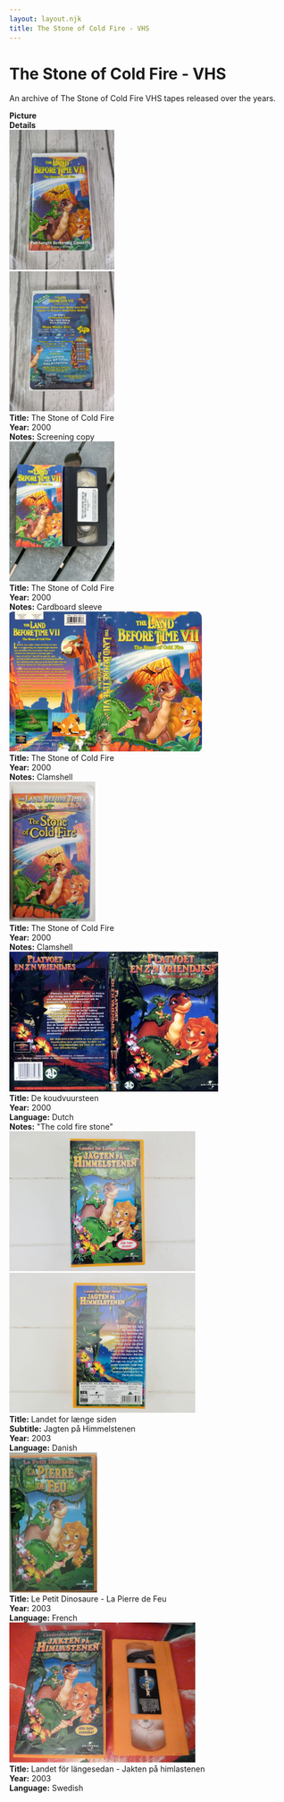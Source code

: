 ```yaml
---
layout: layout.njk
title: The Stone of Cold Fire - VHS
---
```


# The Stone of Cold Fire - VHS

An archive of The Stone of Cold Fire VHS tapes released over the years.

<div class="item-table">
  <div class="item-header">
    <div class="item-image"><strong>Picture</strong></div>
    <div class="item-details"><strong>Details</strong></div>
  </div>
<div class="item-entry" id="lbt7-english-clamshell-screener-145">
    <div class="item-image">
      <a href="/images/media/vhs/7/lbt7-english-clamshell-screener.jpg" data-lightbox="img" data-title="The Stone of Cold Fire">
        <div class="img-box">
          <img src="/images/media/vhs/7/lbt7-english-clamshell-screener.jpg" alt="The Stone of Cold Fire" style="height:250px; object-fit:cover;" loading="lazy">
        </div>
      </a>
      <a href="/images/media/vhs/7/lbt7-english-clamshell-screener2.jpg" data-lightbox="img" data-title="The Stone of Cold Fire">
        <div class="img-box">
          <img src="/images/media/vhs/7/lbt7-english-clamshell-screener2.jpg" alt="The Stone of Cold Fire" style="height:250px; object-fit:cover;" loading="lazy">
        </div>
      </a>
    </div>
    <div class="item-details">
      <strong>Title:</strong> The Stone of Cold Fire<br/>
      <strong>Year:</strong> 2000<br/>
      <strong>Notes:</strong> Screening copy<br/>
    </div>
  </div>


  <div class="item-entry">
  <div class="item-image">
    <a href="/images/media/vhs/7/lbt7-english-sleeve.jpg" data-lightbox="img" data-title="The Stone of Cold Fire">
        <div class="img-box">
          <img src="/images/media/vhs/7/lbt7-english-sleeve.jpg" alt="The Stone of Cold Fire" style="height:250px; object-fit:cover;" loading="lazy">
        </div>
      </a>
  </div>
  <div class="item-details">
    <strong>Title:</strong> The Stone of Cold Fire<br/>
      <strong>Year:</strong> 2000<br/>
      <strong>Notes:</strong> Cardboard sleeve<br/>
  </div>
</div>

  <div class="item-entry">
  <div class="item-image">
    <a href="/images/media/vhs/7/lbt7-english-clamshell.jpg" data-lightbox="img" data-title="The Stone of Cold Fire">
        <div class="img-box">
          <img src="/images/media/vhs/7/lbt7-english-clamshell.jpg" alt="The Stone of Cold Fire" style="height:250px; object-fit:cover;" loading="lazy">
        </div>
      </a>
  </div>
  <div class="item-details">
    <strong>Title:</strong> The Stone of Cold Fire<br/>
      <strong>Year:</strong> 2000<br/>
      <strong>Notes:</strong> Clamshell<br/>
  </div>
</div>

<div class="item-entry">
  <div class="item-image">
    <a href="/images/media/vhs/7/lbt7-english-clamshell-2.jpg" data-lightbox="img" data-title="The Stone of Cold Fire">
        <div class="img-box">
          <img src="/images/media/vhs/7/lbt7-english-clamshell-2.jpg" alt="The Stone of Cold Fire" style="height:250px; object-fit:cover;" loading="lazy">
        </div>
      </a>
  </div>
  <div class="item-details">
    <strong>Title:</strong> The Stone of Cold Fire<br/>
      <strong>Year:</strong> 2000<br/>
      <strong>Notes:</strong> Clamshell<br/>
  </div>
</div>


<div class="item-entry">
  <div class="item-image">
    <a href="/images/media/vhs/7/platvoet-en-zijn-vriendjes-de-koudvuursteen-vhs-nl_orig.jpg" data-lightbox="img" data-title="De koudvuursteen">
        <div class="img-box">
          <img src="/images/media/vhs/7/platvoet-en-zijn-vriendjes-de-koudvuursteen-vhs-nl_orig.jpg" alt="De koudvuursteen" style="height:250px; object-fit:cover;" loading="lazy">
        </div>
      </a>
  </div>
  <div class="item-details">
    <strong>Title:</strong> De koudvuursteen<br/>
      <strong>Year:</strong> 2000<br/>
      <strong>Language:</strong> Dutch<br/>
      <strong>Notes:</strong> "The cold fire stone"<br/>
  </div>
</div>
<div class="item-entry" id="lbt7-dk-orange-303">
    <div class="item-image">
      <a href="/images/media/vhs/7/lbt7-dk-orange.jpg" data-lightbox="img" data-title="Landet for længe siden">
        <div class="img-box">
          <img src="/images/media/vhs/7/lbt7-dk-orange.jpg" alt="Landet for længe siden" style="height:250px; object-fit:cover;" loading="lazy"/>
        </div>
      </a>
      <a href="/images/media/vhs/7/lbt7-dk-orange2.jpg" data-lightbox="img" data-title="Landet for længe siden">
        <div class="img-box">
          <img src="/images/media/vhs/7/lbt7-dk-orange2.jpg" alt="Landet for længe siden" style="height:250px; object-fit:cover;" loading="lazy"/>
        </div>
      </a>
    </div>
    <div class="item-details">
      <strong>Title:</strong> Landet for længe siden<br/>
      <strong>Subtitle:</strong> Jagten på Himmelstenen<br/>
      <strong>Year:</strong> 2003<br/>
      <strong>Language:</strong> Danish<br/>
    </div>
  </div>
<div class="item-entry" id="lbt7-fr-orange-178">
    <div class="item-image">
      <a href="/images/media/vhs/7/lbt7-fr-orange.jpg" data-lightbox="img" data-title="Le Petit Dinosaure - La Pierre de Feu">
        <div class="img-box">
          <img src="/images/media/vhs/7/lbt7-fr-orange.jpg" alt="Le Petit Dinosaure - La Pierre de Feu" style="height:250px; object-fit:cover;" loading="lazy"/>
        </div>
      </a>
    </div>
    <div class="item-details">
      <strong>Title:</strong> Le Petit Dinosaure - La Pierre de Feu<br/>
      <strong>Year:</strong> 2003<br/>
      <strong>Language:</strong> French<br/>
    </div>
  </div>

<div class="item-entry">
  <div class="item-image">
    <a href="/images/media/vhs/7/lbt7-sv-orange.jpg" data-lightbox="img" data-title="Landet för längesedan - Jakten på himlastenen">
        <div class="img-box">
          <img src="/images/media/vhs/7/lbt7-sv-orange.jpg" alt="Landet för längesedan - Jakten på himlastenen" style="height:250px; object-fit:cover;" loading="lazy">
        </div>
      </a>
  </div>
  <div class="item-details">
    <strong>Title:</strong> Landet för längesedan - Jakten på himlastenen<br/>
      <strong>Year:</strong> 2003<br/>
      <strong>Language:</strong> Swedish<br/>
  </div>
</div>



</div>